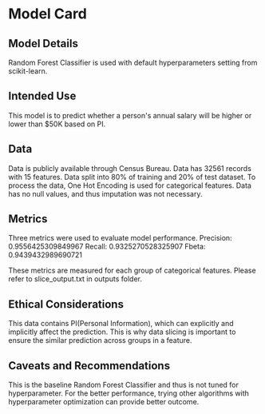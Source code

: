 # Model Card

## Model Details
Random Forest Classifier is used with default hyperparameters setting from scikit-learn.

## Intended Use
This model is to predict whether a person's annual salary will be higher or lower than $50K based on PI.

## Data
Data is publicly available through Census Bureau. Data has 32561 records with 15 features. Data split into 80% of training and 20% of test dataset. To process the data, One Hot Encoding is used for categorical features. Data has no null values, and thus imputation was not necessary.

## Metrics
Three metrics were used to evaluate model performance.
Precision: 0.9556425309849967
Recall: 0.9325270528325907
Fbeta: 0.9439432989690721

These metrics are measured for each group of categorical features. Please refer to slice_output.txt in outputs folder.

## Ethical Considerations
This data contains PI(Personal Information), which can explicitly and implicitly affect the prediction. This is why data slicing is important to ensure the similar prediction across groups in a feature. 

## Caveats and Recommendations
This is the baseline Random Forest Classifier and thus is not tuned for hyperparameter. For the better performance, trying other algorithms with hyperparameter optimization can provide better outcome.